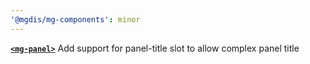 ```yaml
---
'@mgdis/mg-components': minor
---
```


[**`<mg-panel>`**](http://core.pages.mgdis.fr/core-ui/core-ui/storybook/?path=/docs/molecules-mg-panel--docs) Add support for panel-title slot to allow complex panel title
